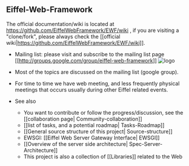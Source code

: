## Eiffel-Web-Framework ##

The official documentation/wiki is located at https://github.com/EiffelWebFramework/EWF/wiki , if you are visiting a "clone/fork", please always check the [[official wiki|https://github.com/EiffelWebFramework/EWF/wiki]]. 


- Mailing list: please visit and subscribe to the mailing list page [[http://groups.google.com/group/eiffel-web-framework]]  ![logo](http://groups.google.com/intl/en/images/logos/groups_logo_sm.gif)
- Most of the topics are discussed on the mailing list (google group). 
- For time to time we have web meeting, and less frequently physical meetings that occurs usually during other Eiffel related events.

- See also
   - You want to contribute or follow the progress/discussion, see the [[collaboration page| Community-collaboration]]
   - [[list of tasks, and a potential roadmap| Tasks-Roadmap]]
   - [[General source structure of this project| Source-structure]]
   - EWSGI: [[Eiffel Web Server Gateway Interface| EWSGI]]
   - [[Overview of the server side architecture| Spec-Server-Architecture]]
   - This project is also a collection of [[Libraries]] related to the Web

